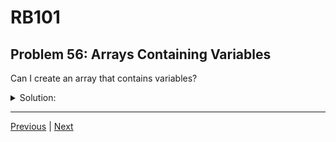 # RB101
## Problem 56: Arrays Containing Variables

Can I create an array that contains variables?

<details>
<summary>Solution:</summary>

No, arrays don't contain variables themselves. When you create an array with variables, the array contains references to the objects that those variables point to, not the variables themselves.

Examples:
```ruby
x = 5
y = 10
my_arr = [x, y]  # Array contains the objects 5 and 10, not the variables x and y

x = 20  # Changing x doesn't affect the array
p my_arr  # => [5, 10]
```

**Demonstration:**
```ruby
name = "Alice"
age = 30
data = [name, age]

name = "Bob"  # Reassigning name
age = 35      # Reassigning age

p data  # => ["Alice", 30] (array unchanged)
```

**With mutable objects:**
```ruby
str = "hello"
arr = [str]

# If we mutate the object that str points to:
str << " world"
p arr  # => ["hello world"] (array sees the change)

# But if we reassign str:
str = "goodbye"
p arr  # => ["hello world"] (array still has reference to original object)
```

**What arrays actually contain:**
```ruby
x = "hello"
arr = [x]

# The array contains a reference to the same object x points to
arr[0].object_id == x.object_id  # => true (before reassignment)

x = "goodbye"  # Reassignment
arr[0].object_id == x.object_id  # => false (x points to different object now)
```

</details>

---

[Previous](055.md) | [Next](057.md)

